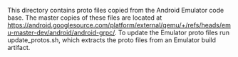 This directory contains proto files copied from the Android Emulator code base.
The master copies of these files are located at
https://android.googlesource.com/platform/external/qemu/+/refs/heads/emu-master-dev/android/android-grpc/.
To update the Emulator proto files run update_protos.sh, which extracts the proto files from an Emulator
build artifact.

